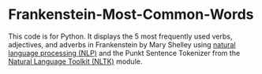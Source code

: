 # Frankenstein-Most-Common-Words
This code is for Python. It displays the 5 most frequently used verbs, adjectives, and adverbs in Frankenstein by Mary Shelley using [natural language processing (NLP)](https://textblob.readthedocs.io/en/dev/) and the Punkt Sentence Tokenizer from the [Natural Language Toolkit (NLTK)](https://www.nltk.org/) module.
